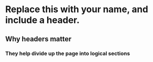 # Replace this with your name, and include a header.
## Why headers matter
### They help divide up the page into logical sections
